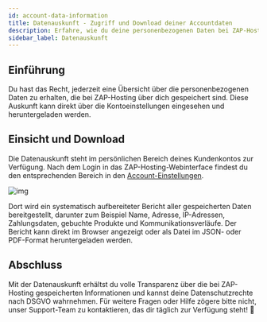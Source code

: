 ```yaml
---
id: account-data-information
title: Datenauskunft - Zugriff und Download deiner Accountdaten
description: Erfahre, wie du deine personenbezogenen Daten bei ZAP-Hosting einsehen und herunterladen kannst - ZAP-Hosting Dokumentation
sidebar_label: Datenauskunft
---
```




## Einführung

Du hast das Recht, jederzeit eine Übersicht über die personenbezogenen Daten zu erhalten, die bei ZAP-Hosting über dich gespeichert sind. Diese Auskunft kann direkt über die Kontoeinstellungen eingesehen und heruntergeladen werden.

## Einsicht und Download

Die Datenauskunft steht im persönlichen Bereich deines Kundenkontos zur Verfügung. Nach dem Login in das ZAP-Hosting-Webinterface findest du den entsprechenden Bereich in den [Account-Einstellungen](https://zap-hosting.com/en/customer/home/profile/). 

![img](https://screensaver01.zap-hosting.com/index.php/s/An9RLWyBjg4LWka/preview)

Dort wird ein systematisch aufbereiteter Bericht aller gespeicherten Daten bereitgestellt, darunter zum Beispiel Name, Adresse, IP-Adressen, Zahlungsdaten, gebuchte Produkte und Kommunikationsverläufe. Der Bericht kann direkt im Browser angezeigt oder als Datei im JSON- oder PDF-Format heruntergeladen werden.

## Abschluss

Mit der Datenauskunft erhältst du volle Transparenz über die bei ZAP-Hosting gespeicherten Informationen und kannst deine Datenschutzrechte nach DSGVO wahrnehmen. Für weitere Fragen oder Hilfe zögere bitte nicht, unser Support-Team zu kontaktieren, das dir täglich zur Verfügung steht! 🙂
